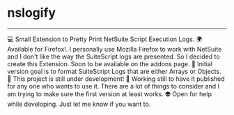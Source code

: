 # nslogify

---

💻 Small Extension to Pretty Print NetSuite Script Execution Logs.
🌍 Available for Firefox!. I personally use Mozilla Firefox to work with NetSuite and I don't like the way the SuiteScript logs are presented. So I decided to create this Extension. Soon to be available on the addons page.
📌 Initial version goal is to format SuiteScript Logs that are either Arrays or Objects.
🚧 This project is still under development!
🚧 Working still to have it published for any one who wants to use it. There are a lot of things to consider and I am trying to make sure the first version at least works.
👽 Open for help while developing. Just let me know if you want to.
